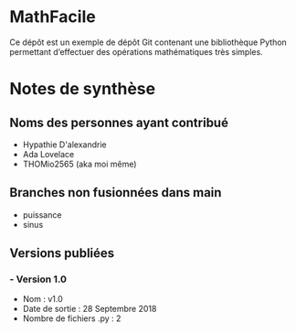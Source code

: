 # MathFacile

Ce dépôt est un exemple de dépôt Git contenant une bibliothèque Python
permettant d’effectuer des opérations mathématiques très simples.

# Notes de synthèse

## Noms des personnes ayant contribué

- Hypathie D'alexandrie
- Ada Lovelace
- THOMio2565 (aka moi même)

## Branches non fusionnées dans main

- puissance
- sinus

## Versions publiées

### - Version 1.0

- Nom : v1.0
- Date de sortie : 28 Septembre 2018
- Nombre de fichiers .py : 2